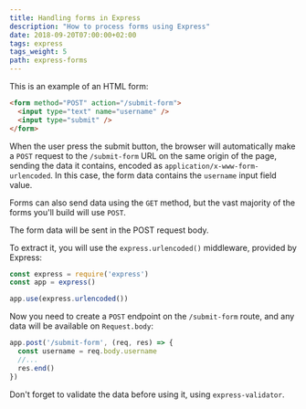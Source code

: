 ```yaml
---
title: Handling forms in Express
description: "How to process forms using Express"
date: 2018-09-20T07:00:00+02:00
tags: express
tags_weight: 5
path: express-forms
---
```


This is an example of an HTML form:

```html
<form method="POST" action="/submit-form">
  <input type="text" name="username" />
  <input type="submit" />
</form>
```

When the user press the submit button, the browser will automatically make a `POST` request to the `/submit-form` URL on the same origin of the page, sending the data it contains, encoded as `application/x-www-form-urlencoded`.
In this case, the form data contains the `username` input field value.

Forms can also send data using the `GET` method, but the vast majority of the forms you'll build will use `POST`.

The form data will be sent in the POST request body.

To extract it, you will use the `express.urlencoded()` middleware, provided by Express:

```js
const express = require('express')
const app = express()

app.use(express.urlencoded())
```

Now you need to create a `POST` endpoint on the `/submit-form` route, and any data will be available on `Request.body`:

```js
app.post('/submit-form', (req, res) => {
  const username = req.body.username
  //...
  res.end()
})
```

Don't forget to validate the data before using it, using `express-validator`.